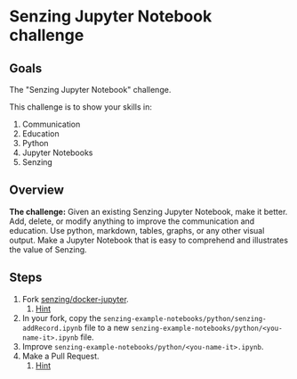 # Senzing Jupyter Notebook challenge

## Goals

The "Senzing Jupyter Notebook" challenge.

This challenge is to show your skills in:

1. Communication
1. Education
1. Python
1. Jupyter Notebooks
1. Senzing

## Overview

**The challenge:** Given an existing Senzing Jupyter Notebook, make it better.
Add, delete, or modify anything to improve the communication and education.
Use python, markdown, tables, graphs, or any other visual output.
Make a Jupyter Notebook that is easy to comprehend and illustrates the value of Senzing.

## Steps

1. Fork [senzing/docker-jupyter](https://github.com/Senzing/docker-jupyter).
    1. [Hint](https://help.github.com/articles/fork-a-repo/#fork-an-example-repository)
1. In your fork, copy the `senzing-example-notebooks/python/senzing-addRecord.ipynb` file to a new `senzing-example-notebooks/python/<you-name-it>.ipynb` file.
1. Improve `senzing-example-notebooks/python/<you-name-it>.ipynb`.
1. Make a Pull Request.
    1. [Hint](https://help.github.com/articles/creating-a-pull-request-from-a-fork)
